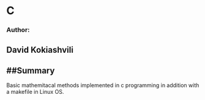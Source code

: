 # C

### Author:
David Kokiashvili 
---------

##Summary
---------
Basic mathemitacal methods implemented in c programming in addition with a makefile in Linux OS.
